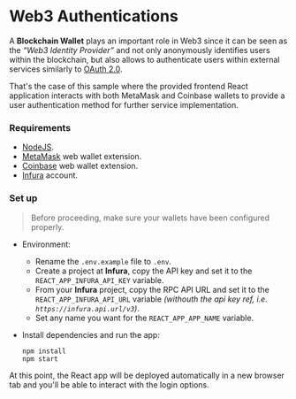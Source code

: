 # Web3 Authentications

A **Blockchain Wallet** plays an important role in Web3 since it can be seen as the
_“Web3 Identity Provider”_ and not only anonymously identifies users within the blockchain,
but also allows to authenticate users within external services similarly to [OAuth 2.0](https://oauth.net/2/).

That's the case of this sample where the provided frontend React application
interacts with both MetaMask and Coinbase wallets to provide a user authentication
method for further service implementation.

### Requirements

- [NodeJS](https://nodejs.org/en/download/).
- [MetaMask](https://chrome.google.com/webstore/detail/metamask/nkbihfbeogaeaoehlefnkodbefgpgknn) web wallet extension.
- [Coinbase](https://chrome.google.com/webstore/detail/coinbase-wallet-extension/hnfanknocfeofbddgcijnmhnfnkdnaad) web wallet extension.
- [Infura](https://www.infura.io/) account.

### Set up

> Before proceeding, make sure your wallets have been configured properly.

- Environment:
  - Rename the `.env.example` file to `.env`.
  - Create a project at **Infura**, copy the API key
    and set it to the `REACT_APP_INFURA_API_KEY` variable.
  - From your **Infura** project, copy the RPC API URL and
    set it to the `REACT_APP_INFURA_API_URL` variable _(withouth the api key ref, i.e. `https://infura.api.url/v3`)_.
  - Set any name you want for the `REACT_APP_APP_NAME` variable.
- Install dependencies and run the app:

      npm install
      npm start

At this point, the React app will be deployed automatically in a new browser tab and you'll be able to interact with the login options.